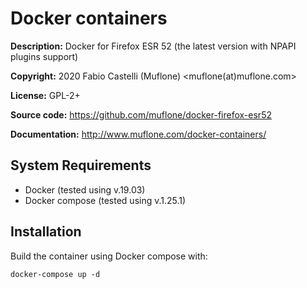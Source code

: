 Docker containers
=================
**Description:** Docker for Firefox ESR 52 (the latest version with NPAPI plugins support)

**Copyright:** 2020 Fabio Castelli (Muflone) <muflone(at)muflone.com>

**License:** GPL-2+

**Source code:** https://github.com/muflone/docker-firefox-esr52

**Documentation:** http://www.muflone.com/docker-containers/

System Requirements
-------------------

* Docker (tested using v.19.03)
* Docker compose (tested using v.1.25.1)

Installation
------------

Build the container using Docker compose with:

    docker-compose up -d
